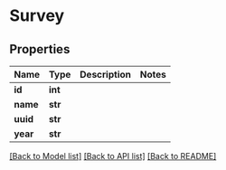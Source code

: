 # Survey

## Properties
Name | Type | Description | Notes
------------ | ------------- | ------------- | -------------
**id** | **int** |  | 
**name** | **str** |  | 
**uuid** | **str** |  | 
**year** | **str** |  | 

[[Back to Model list]](../README.md#documentation-for-models) [[Back to API list]](../README.md#documentation-for-api-endpoints) [[Back to README]](../README.md)


